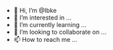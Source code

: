 - 👋 Hi, I’m @Ibke
- 👀 I’m interested in ...
- 🌱 I’m currently learning ...
- 💞️ I’m looking to collaborate on ...
- 📫 How to reach me ...

<!---
Ibke/Ibke is a ✨ special ✨ repository because its `README.md` (this file) appears on your GitHub profile.
You can click the Preview link to take a look at your changes.
--->
